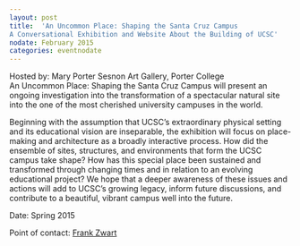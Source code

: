 ```yaml
---
layout: post
title:  'An Uncommon Place: Shaping the Santa Cruz Campus
A Conversational Exhibition and Website About the Building of UCSC'
nodate: February 2015
categories: eventnodate
---
```

<div class="event-type-host">Hosted by: Mary Porter Sesnon Art Gallery, Porter College</div>
An Uncommon Place: Shaping the Santa Cruz Campus will present an ongoing investigation into the transformation of a spectacular natural site into the one of the most cherished university campuses in the world. 

Beginning with the assumption that UCSC’s extraordinary physical setting and its educational vision are inseparable, the exhibition will focus on place-making and architecture as a broadly interactive process. How did the ensemble of sites, structures, and environments that form the UCSC campus take shape? How has this special place been sustained and transformed through changing times and in relation to an evolving educational project? We hope that a deeper awareness of these issues and actions will add to UCSC’s growing legacy, inform future discussions, and contribute to a beautiful, vibrant campus well into the future.

Date: Spring 2015

Point of contact: [Frank Zwart](mailto:fzwart@ucsc.edu)